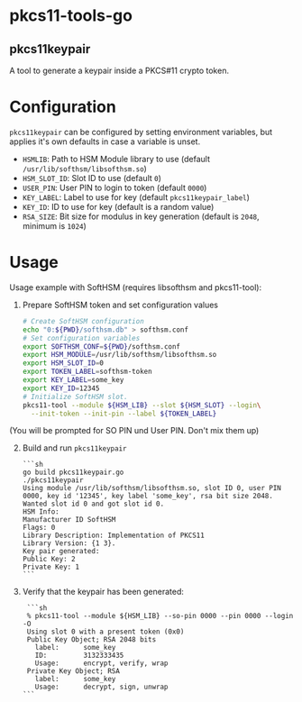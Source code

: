 # pkcs11-tools-go

## pkcs11keypair

A tool to generate a keypair inside a PKCS#11 crypto token.

# Configuration

`pkcs11keypair` can be configured by setting environment variables, but applies
it's own defaults in case a variable is unset.

*    `HSMLIB`: Path to HSM Module library to use (default `/usr/lib/softhsm/libsofthsm.so`)
*    `HSM_SLOT_ID`: Slot ID to use (default `0`)
*    `USER_PIN`: User PIN to login to token (default `0000`)
*    `KEY_LABEL`: Label to use for key (default `pkcs11keypair_label`)
*    `KEY_ID`: ID to use for key (default is a random value)
*    `RSA_SIZE`: Bit size for modulus in key generation (default is `2048`,
      minimum is `1024`)

# Usage

Usage example with SoftHSM (requires libsofthsm and pkcs11-tool):

1.   Prepare SoftHSM token and set configuration values

        ```sh
        # Create SoftHSM configuration
        echo "0:${PWD}/softhsm.db" > softhsm.conf
        # Set configuration variables
        export SOFTHSM_CONF=${PWD}/softhsm.conf
        export HSM_MODULE=/usr/lib/softhsm/libsofthsm.so
        export HSM_SLOT_ID=0
        export TOKEN_LABEL=softhsm-token
        export KEY_LABEL=some_key
        export KEY_ID=12345
        # Initialize SoftHSM slot.
        pkcs11-tool --module ${HSM_LIB} --slot ${HSM_SLOT} --login\
          --init-token --init-pin --label ${TOKEN_LABEL} 
        ```

(You will be prompted for SO PIN und User PIN. Don't mix them up)

2.  Build and run `pkcs11keypair`

        ```sh
        go build pkcs11keypair.go
        ./pkcs11keypair
        Using module /usr/lib/softhsm/libsofthsm.so, slot ID 0, user PIN 0000, key id '12345', key label 'some_key', rsa bit size 2048.
        Wanted slot id 0 and got slot id 0.
        HSM Info:
        Manufacturer ID SoftHSM
        Flags: 0
        Library Description: Implementation of PKCS11
        Library Version: {1 3}.
        Key pair generated:
        Public Key: 2
        Private Key: 1
        ```

3. Verify that the keypair has been generated:

        ```sh
        % pkcs11-tool --module ${HSM_LIB} --so-pin 0000 --pin 0000 --login -O
        Using slot 0 with a present token (0x0)
        Public Key Object; RSA 2048 bits
          label:      some_key
          ID:         3132333435
          Usage:      encrypt, verify, wrap
        Private Key Object; RSA
          label:      some_key
          Usage:      decrypt, sign, unwrap
       ```
